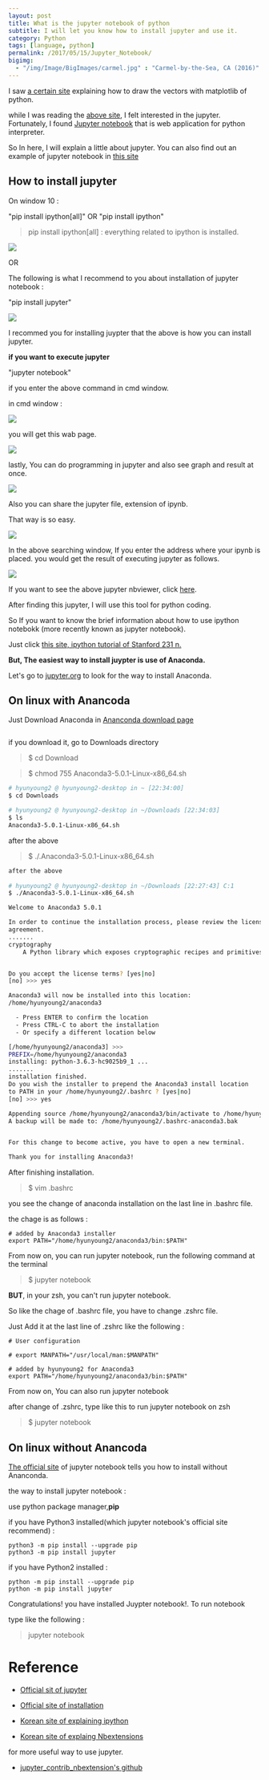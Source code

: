 ```yaml
---
layout: post
title: What is the jupyter notebook of python
subtitle: I will let you know how to install jupyter and use it.
category: Python
tags: [language, python]
permalink: /2017/05/15/Jupyter_Notebook/
bigimg: 
  - "/img/Image/BigImages/carmel.jpg" : "Carmel-by-the-Sea, CA (2016)"
---
```


I saw [a certain site](http://pinkwink.kr/815) explaining how to draw the vectors with matplotlib of python. 

while I was reading the [above site](http://pinkwink.kr/815), I felt interested in the jupyter. Fortunately, I found [Jupyter notebook](http://jupyter.org/) that is web application for python interpreter. 

So In here, I will explain a little about jupyter. You can also find out an example of jupyter notebook in [this site](https://github.com/wesm/pydata-book)


## How to install jupyter 

On window 10 :

"pip install ipython[all]" OR "pip install ipython"

> pip install ipython[all] : everything related to ipython is installed. 

![](/img/Image/Languages/Python/2017-05-15-Jupyter_Notebook/ipython_on_windows.JPG)

OR 

The following is what I recommend to you about installation of jupyter notebook : 

"pip install jupyter"

![](/img/Image/Languages/Python/2017-05-15-Jupyter_Notebook/jupyter_on_windows.JPG)


I recommed you for installing juypter that the above is how you can install jupyter. 


**if you want to execute jupyter**


"jupyter notebook"


if you enter the above command in cmd window. 

in cmd window :

![](/img/Image/Languages/Python/2017-05-15-Jupyter_Notebook/execution_of_jupyter_notebook.JPG)

you will get this wab page. 

![](/img/Image/Languages/Python/2017-05-15-Jupyter_Notebook/jupter_test.JPG)


lastly, You can do programming in jupyter and also see graph and result at once. 

![](/img/Image/Languages/Python/2017-05-15-Jupyter_Notebook/jupter_test.JPG)

Also you can share the jupyter file, extension of ipynb.

That way is so easy. 

![](/img/Image/Languages/Python/2017-05-15-Jupyter_Notebook/nbviewer_of_jupyter.JPG)

In the above searching window, If you enter the address where your ipynb is placed. you would get the result of executing jupyter as follows.

![](/img/Image/Languages/Python/2017-05-15-Jupyter_Notebook/result_of_nbviewer_of_jupyter.JPG)

If you want to see the above jupyter nbviewer, click [here](https://nbviewer.jupyter.org/github/hyunyoung2/hyunyoung2.github.io/blob/master/img/Image/Languages/Python/2017-05-15-Jupyter_Notebook/Jupyter%20test%20with%20matplotlib.ipynb).

After finding this jupyter, I will use this tool for python coding. 

So If you want to know the brief information about how to use ipython notebokk (more recently known as jupyter notebook).

Just click [this site, ipython tutorial of Stanford 231 n.](http://cs231n.github.io/ipython-tutorial/) 


**But, The easiest way to install juypter is use of Anaconda.** 

Let's go to [jupyter.org](http://jupyter.org) to look for the way to install Anaconda.

## On  linux with Anancoda

 Just Download Anaconda in [Ananconda download page](https://www.anaconda.com/download/#linux)
 
 ![]()
 
 if you download it, go to Downloads directory 
 
 > $ cd Download 
 
 > $ chmod 755 Anaconda3-5.0.1-Linux-x86_64.sh
 
```bash
# hyunyoung2 @ hyunyoung2-desktop in ~ [22:34:00] 
$ cd Downloads 

# hyunyoung2 @ hyunyoung2-desktop in ~/Downloads [22:34:03] 
$ ls
Anaconda3-5.0.1-Linux-x86_64.sh
```

  after the above 
 
 > $ ./.Anaconda3-5.0.1-Linux-x86_64.sh

```bash
after the above 
 
# hyunyoung2 @ hyunyoung2-desktop in ~/Downloads [22:27:43] C:1
$ ./Anaconda3-5.0.1-Linux-x86_64.sh 

Welcome to Anaconda3 5.0.1

In order to continue the installation process, please review the license
agreement.
.......
cryptography
    A Python library which exposes cryptographic recipes and primitives.


Do you accept the license terms? [yes|no]
[no] >>> yes

Anaconda3 will now be installed into this location:
/home/hyunyoung2/anaconda3

  - Press ENTER to confirm the location
  - Press CTRL-C to abort the installation
  - Or specify a different location below

[/home/hyunyoung2/anaconda3] >>> 
PREFIX=/home/hyunyoung2/anaconda3
installing: python-3.6.3-hc9025b9_1 ...
.......
installation finished.
Do you wish the installer to prepend the Anaconda3 install location
to PATH in your /home/hyunyoung2/.bashrc ? [yes|no]
[no] >>> yes

Appending source /home/hyunyoung2/anaconda3/bin/activate to /home/hyunyoung2/.bashrc
A backup will be made to: /home/hyunyoung2/.bashrc-anaconda3.bak


For this change to become active, you have to open a new terminal.

Thank you for installing Anaconda3!
```

 After finishing installation. 
 
 > $ vim .bashrc

 you see the change of anaconda installation on the last line in .bashrc file. 

 the chage is as follows :
 
```shell
# added by Anaconda3 installer
export PATH="/home/hyunyoung2/anaconda3/bin:$PATH"
```

  From now on, you can run jupyter notebook, run the following command at the terminal
  
  > $ jupyter notebook

  
  **BUT**, in your zsh, you can't run jupyter notebook. 
  
  So like the chage of .bashrc file, you have to change .zshrc file.
  
  Just Add it at the last line of .zshrc like the following :
  
```
# User configuration

# export MANPATH="/usr/local/man:$MANPATH"

# added by hyunyoung2 for Anaconda3
export PATH="/home/hyunyoung2/anaconda3/bin:$PATH"
```
  
  From now on, You can also run jupyter notebook 
  
  after change of .zshrc, type like this to run jupyter notebook on zsh
  
  > $ jupyter notebook
  
## On linux without Anancoda

  [The official site](http://jupyter.org/install.html) of jupyter notebook tells you how to install without Ananconda. 
  
  the way to install jupyter notebook : 
  
  use python package manager,**pip**
  
  if you have Python3 installed(which jupyter notebook's official site recommend) :
  
```
python3 -m pip install --upgrade pip
python3 -m pip install jupyter
```
  
  if you have Python2 installed :
  
```
python -m pip install --upgrade pip
python -m pip install jupyter
```

  Congratulations! you have installed Juypter notebook!. To run notebook 
  
  type like the following : 
  
  > jupyter notebook

# Reference 

  - [Official sit of jupyter](http://jupyter.org/)
  
  - [Official site of installation](http://jupyter.org/install.html)

  - [Korean site of explaining ipython](http://pinkwink.kr/711)
  
  - [Korean site of explaing Nbextensions](http://pinkwink.kr/928)
  
  for more useful way to use jupyter. 
  
  - [jupyter_contrib_nbextension's github](https://github.com/ipython-contrib/jupyter_contrib_nbextensions)
  
  
